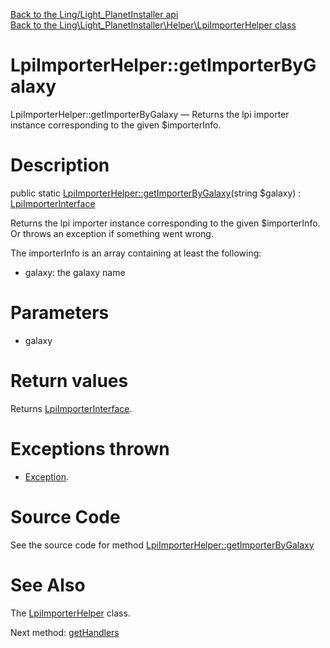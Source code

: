[Back to the Ling/Light_PlanetInstaller api](https://github.com/lingtalfi/Light_PlanetInstaller/blob/master/doc/api/Ling/Light_PlanetInstaller.md)<br>
[Back to the Ling\Light_PlanetInstaller\Helper\LpiImporterHelper class](https://github.com/lingtalfi/Light_PlanetInstaller/blob/master/doc/api/Ling/Light_PlanetInstaller/Helper/LpiImporterHelper.md)


LpiImporterHelper::getImporterByGalaxy
================



LpiImporterHelper::getImporterByGalaxy — Returns the lpi importer instance corresponding to the given $importerInfo.




Description
================


public static [LpiImporterHelper::getImporterByGalaxy](https://github.com/lingtalfi/Light_PlanetInstaller/blob/master/doc/api/Ling/Light_PlanetInstaller/Helper/LpiImporterHelper/getImporterByGalaxy.md)(string $galaxy) : [LpiImporterInterface](https://github.com/lingtalfi/Light_PlanetInstaller/blob/master/doc/api/Ling/Light_PlanetInstaller/Importer/LpiImporterInterface.md)




Returns the lpi importer instance corresponding to the given $importerInfo.
Or throws an exception if something went wrong.

The importerInfo is an array containing at least the following:

- galaxy: the galaxy name




Parameters
================


- galaxy

    


Return values
================

Returns [LpiImporterInterface](https://github.com/lingtalfi/Light_PlanetInstaller/blob/master/doc/api/Ling/Light_PlanetInstaller/Importer/LpiImporterInterface.md).


Exceptions thrown
================

- [Exception](http://php.net/manual/en/class.exception.php).&nbsp;







Source Code
===========
See the source code for method [LpiImporterHelper::getImporterByGalaxy](https://github.com/lingtalfi/Light_PlanetInstaller/blob/master/Helper/LpiImporterHelper.php#L31-L57)


See Also
================

The [LpiImporterHelper](https://github.com/lingtalfi/Light_PlanetInstaller/blob/master/doc/api/Ling/Light_PlanetInstaller/Helper/LpiImporterHelper.md) class.

Next method: [getHandlers](https://github.com/lingtalfi/Light_PlanetInstaller/blob/master/doc/api/Ling/Light_PlanetInstaller/Helper/LpiImporterHelper/getHandlers.md)<br>

